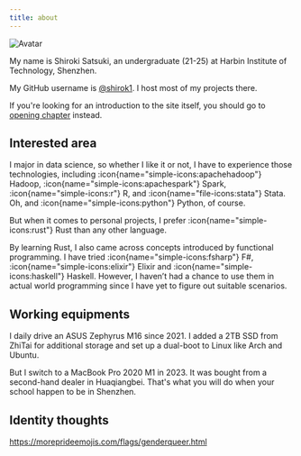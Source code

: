 ```yaml
---
title: about
---
```


![Avatar](https://avatars.githubusercontent.com/u/12044683?v=4)

My name is Shiroki Satsuki, an undergraduate (21-25) at Harbin Institute of Technology, Shenzhen.

My GitHub username is [@shirok1](https://github.com/shirok1). I host most of my projects there.

If you're looking for an introduction to the site itself, you should go to [opening chapter](/posts/2023/12/13-opening-chapter) instead.

## Interested area

I major in data science, so whether I like it or not, I have to experience those technologies, including :icon{name="simple-icons:apachehadoop"} Hadoop, :icon{name="simple-icons:apachespark"} Spark, :icon{name="simple-icons:r"} R, and :icon{name="file-icons:stata"} Stata. Oh, and :icon{name="simple-icons:python"} Python, of course.

But when it comes to personal projects, I prefer :icon{name="simple-icons:rust"} Rust than any other language.

By learning Rust, I also came across concepts introduced by functional programming. I have tried :icon{name="simple-icons:fsharp"} F#, :icon{name="simple-icons:elixir"} Elixir and :icon{name="simple-icons:haskell"} Haskell. However, I haven’t had a chance to use them in actual world programming since I have yet to figure out suitable scenarios.

## Working equipments

I daily drive an ASUS Zephyrus M16 since 2021. I added a 2TB SSD from ZhiTai for additional storage and set up a dual-boot to Linux like Arch and Ubuntu.

But I switch to a MacBook Pro 2020 M1 in 2023. It was bought from a second-hand dealer in Huaqiangbei. That's what you will do when your school happen to be in Shenzhen.

## Identity thoughts

https://moreprideemojis.com/flags/genderqueer.html
